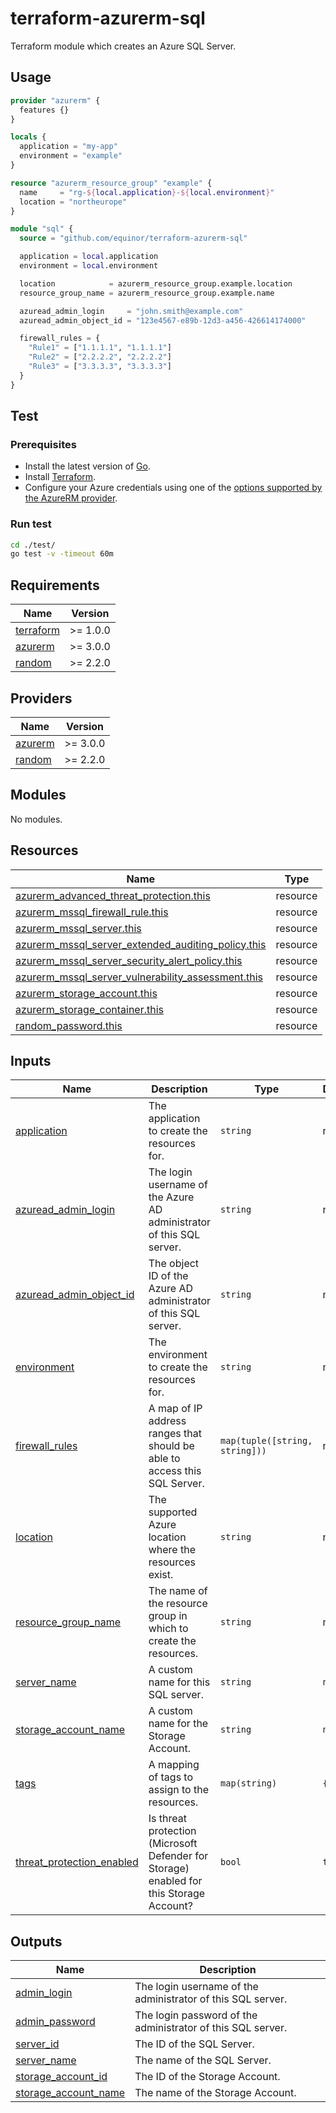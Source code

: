 # terraform-azurerm-sql

Terraform module which creates an Azure SQL Server.

## Usage

```terraform
provider "azurerm" {
  features {}
}

locals {
  application = "my-app"
  environment = "example"
}

resource "azurerm_resource_group" "example" {
  name     = "rg-${local.application}-${local.environment}"
  location = "northeurope"
}

module "sql" {
  source = "github.com/equinor/terraform-azurerm-sql"

  application = local.application
  environment = local.environment

  location            = azurerm_resource_group.example.location
  resource_group_name = azurerm_resource_group.example.name

  azuread_admin_login     = "john.smith@example.com"
  azuread_admin_object_id = "123e4567-e89b-12d3-a456-426614174000"

  firewall_rules = {
    "Rule1" = ["1.1.1.1", "1.1.1.1"]
    "Rule2" = ["2.2.2.2", "2.2.2.2"]
    "Rule3" = ["3.3.3.3", "3.3.3.3"]
  }
}
```

## Test

### Prerequisites

- Install the latest version of [Go](https://go.dev/dl/).
- Install [Terraform](https://www.terraform.io/downloads).
- Configure your Azure credentials using one of the [options supported by the AzureRM provider](https://registry.terraform.io/providers/hashicorp/azurerm/latest/docs#authenticating-to-azure).

### Run test

```bash
cd ./test/
go test -v -timeout 60m
```

<!-- BEGIN_TF_DOCS -->
## Requirements

| Name | Version |
|------|---------|
| <a name="requirement_terraform"></a> [terraform](#requirement\_terraform) | >= 1.0.0 |
| <a name="requirement_azurerm"></a> [azurerm](#requirement\_azurerm) | >= 3.0.0 |
| <a name="requirement_random"></a> [random](#requirement\_random) | >= 2.2.0 |

## Providers

| Name | Version |
|------|---------|
| <a name="provider_azurerm"></a> [azurerm](#provider\_azurerm) | >= 3.0.0 |
| <a name="provider_random"></a> [random](#provider\_random) | >= 2.2.0 |

## Modules

No modules.

## Resources

| Name | Type |
|------|------|
| [azurerm_advanced_threat_protection.this](https://registry.terraform.io/providers/hashicorp/azurerm/latest/docs/resources/advanced_threat_protection) | resource |
| [azurerm_mssql_firewall_rule.this](https://registry.terraform.io/providers/hashicorp/azurerm/latest/docs/resources/mssql_firewall_rule) | resource |
| [azurerm_mssql_server.this](https://registry.terraform.io/providers/hashicorp/azurerm/latest/docs/resources/mssql_server) | resource |
| [azurerm_mssql_server_extended_auditing_policy.this](https://registry.terraform.io/providers/hashicorp/azurerm/latest/docs/resources/mssql_server_extended_auditing_policy) | resource |
| [azurerm_mssql_server_security_alert_policy.this](https://registry.terraform.io/providers/hashicorp/azurerm/latest/docs/resources/mssql_server_security_alert_policy) | resource |
| [azurerm_mssql_server_vulnerability_assessment.this](https://registry.terraform.io/providers/hashicorp/azurerm/latest/docs/resources/mssql_server_vulnerability_assessment) | resource |
| [azurerm_storage_account.this](https://registry.terraform.io/providers/hashicorp/azurerm/latest/docs/resources/storage_account) | resource |
| [azurerm_storage_container.this](https://registry.terraform.io/providers/hashicorp/azurerm/latest/docs/resources/storage_container) | resource |
| [random_password.this](https://registry.terraform.io/providers/hashicorp/random/latest/docs/resources/password) | resource |

## Inputs

| Name | Description | Type | Default | Required |
|------|-------------|------|---------|:--------:|
| <a name="input_application"></a> [application](#input\_application) | The application to create the resources for. | `string` | n/a | yes |
| <a name="input_azuread_admin_login"></a> [azuread\_admin\_login](#input\_azuread\_admin\_login) | The login username of the Azure AD administrator of this SQL server. | `string` | n/a | yes |
| <a name="input_azuread_admin_object_id"></a> [azuread\_admin\_object\_id](#input\_azuread\_admin\_object\_id) | The object ID of the Azure AD administrator of this SQL server. | `string` | n/a | yes |
| <a name="input_environment"></a> [environment](#input\_environment) | The environment to create the resources for. | `string` | n/a | yes |
| <a name="input_firewall_rules"></a> [firewall\_rules](#input\_firewall\_rules) | A map of IP address ranges that should be able to access this SQL Server. | `map(tuple([string, string]))` | n/a | yes |
| <a name="input_location"></a> [location](#input\_location) | The supported Azure location where the resources exist. | `string` | n/a | yes |
| <a name="input_resource_group_name"></a> [resource\_group\_name](#input\_resource\_group\_name) | The name of the resource group in which to create the resources. | `string` | n/a | yes |
| <a name="input_server_name"></a> [server\_name](#input\_server\_name) | A custom name for this SQL server. | `string` | `null` | no |
| <a name="input_storage_account_name"></a> [storage\_account\_name](#input\_storage\_account\_name) | A custom name for the Storage Account. | `string` | `null` | no |
| <a name="input_tags"></a> [tags](#input\_tags) | A mapping of tags to assign to the resources. | `map(string)` | `{}` | no |
| <a name="input_threat_protection_enabled"></a> [threat\_protection\_enabled](#input\_threat\_protection\_enabled) | Is threat protection (Microsoft Defender for Storage) enabled for this Storage Account? | `bool` | `true` | no |

## Outputs

| Name | Description |
|------|-------------|
| <a name="output_admin_login"></a> [admin\_login](#output\_admin\_login) | The login username of the administrator of this SQL server. |
| <a name="output_admin_password"></a> [admin\_password](#output\_admin\_password) | The login password of the administrator of this SQL server. |
| <a name="output_server_id"></a> [server\_id](#output\_server\_id) | The ID of the SQL Server. |
| <a name="output_server_name"></a> [server\_name](#output\_server\_name) | The name of the SQL Server. |
| <a name="output_storage_account_id"></a> [storage\_account\_id](#output\_storage\_account\_id) | The ID of the Storage Account. |
| <a name="output_storage_account_name"></a> [storage\_account\_name](#output\_storage\_account\_name) | The name of the Storage Account. |
<!-- END_TF_DOCS -->